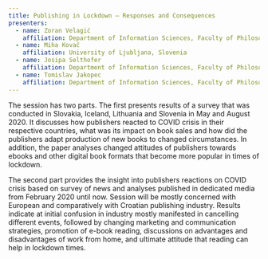 ```yaml
---
title: Publishing in Lockdown – Responses and Consequences
presenters:
  - name: Zoran Velagić
    affiliation: Department of Information Sciences, Faculty of Philosophy, JJ. Strossmayer University, Osijek, Croatia
  - name: Miha Kovač
    affiliation: University of Ljubljana, Slovenia
  - name: Josipa Selthofer
    affiliation: Department of Information Sciences, Faculty of Philosophy, JJ. Strossmayer University, Osijek, Croatia
  - name: Tomislav Jakopec
    affiliation: Department of Information Sciences, Faculty of Philosophy, JJ. Strossmayer University, Osijek, Croatia
---
```


The session has two parts. The first presents results of a survey that was conducted in Slovakia, Iceland, Lithuania and Slovenia in May and August 2020. It discusses how publishers reacted to COVID crisis in their respective countries, what was its impact on book sales and how did the publishers adapt production of new books to changed circumstances. In addition, the paper analyses changed attitudes of publishers towards ebooks and other digital book formats that become more popular in times of lockdown.

The second part provides the insight into publishers reactions on COVID crisis based on survey of news and analyses published in dedicated media from February 2020 until now. Session will be mostly concerned with European and comparatively with Croatian publishing industry. Results indicate at initial confusion in industry mostly manifested in cancelling different events, followed by changing marketing and communication strategies, promotion of e-book reading, discussions on advantages and disadvantages of work from home, and ultimate attitude that reading can help in lockdown times.
